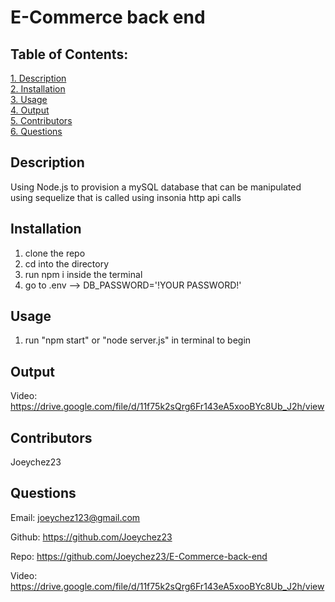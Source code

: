 # E-Commerce back end

## Table of Contents:

[1. Description](#Description)  
[2. Installation](#Installation)  
[3. Usage](#Usage)  
[4. Output](#Output)  
[5. Contributors](#Contributors)  
[6. Questions](#Questions)

## Description

Using Node.js to provision a mySQL database that can be manipulated using sequelize that is called using insonia http api calls

## Installation

1. clone the repo
2. cd into the directory
3. run npm i inside the terminal
4. go to .env --> DB_PASSWORD='!YOUR PASSWORD!'

## Usage

1. run "npm start" or "node server.js" in terminal to begin

## Output

Video: https://drive.google.com/file/d/11f75k2sQrg6Fr143eA5xooBYc8Ub_J2h/view

## Contributors

Joeychez23

## Questions

Email: joeychez123@gmail.com

Github: https://github.com/Joeychez23

Repo: https://github.com/Joeychez23/E-Commerce-back-end

Video: https://drive.google.com/file/d/11f75k2sQrg6Fr143eA5xooBYc8Ub_J2h/view